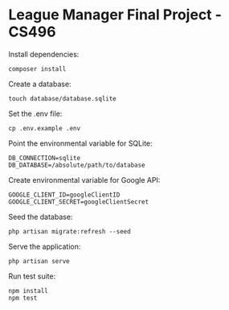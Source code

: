 # League Manager Final Project - CS496  
Install dependencies:
```
composer install
```
Create a database:  
```
touch database/database.sqlite
```
Set the .env file:  
```
cp .env.example .env
```
Point the environmental variable for SQLite:   
```
DB_CONNECTION=sqlite
DB_DATABASE=/absolute/path/to/database
```
Create environmental variable for Google API:
```
GOOGLE_CLIENT_ID=googleClientID
GOOGLE_CLIENT_SECRET=googleClientSecret
```
Seed the database:  
```
php artisan migrate:refresh --seed
```
Serve the application:  
```
php artisan serve
```
Run test suite:  
```
npm install
npm test
```